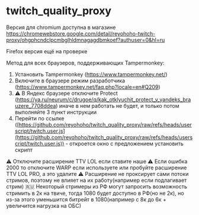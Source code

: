 # twitch_quality_proxy
Версия для chromium доступна в магазине https://chromewebstore.google.com/detail/reyohoho-twitch-proxy/ohgphcndclpcmbglhldmnagagdbmkoef?authuser=0&hl=ru

Firefox версия ещё на проверке

Метод для всех браузеров, поддерживающих Tampermonkey:
1. Установить Tampermonkey (https://www.tampermonkey.net/)
2. Включите в браузере режим разработчика (https://www.tampermonkey.net/faq.php?locale=en#Q209)
3. ⚠️ В Яндекс браузере отключите Protect (https://ya.ru/neurum/c/drugoe/q/kak_otklyuchit_protect_v_yandeks_brauzere_7708ddea) иначе в нем работать не будет, и только потом выполняйте 3 пункт инструкции
4. Перейти по ссылке ([https://github.com/reyohoho/twitch_quality_proxy/raw/refs/heads/userscript/twitch.user.js](https://github.com/reyohoho/twitch_quality_proxy/raw/refs/heads/userscript/twitch.user.js)) - откроется окно с предложением установить скрипт

⚠️ Отключите расширение TTV LOL если ставите наше
⚠️ Если ошибка 2000 то отключите WARP если используете или пробуйте расширение TTV LOL PRO, а это удалите
⚠️ Расширение не проксирует сами потоки стримов, поэтому не влияет на их работу(например если подлагивает стрим)
🇷🇺 Некоторый стримеры из РФ могут запросить возможность стримить в 2к на твиче, тогда 1080 будет доступно в РФ(но не 2к), но из-за этого уменьшится битрейт в 1080(например с 8к до 6к + увеличится нагрузка на ОБС)
